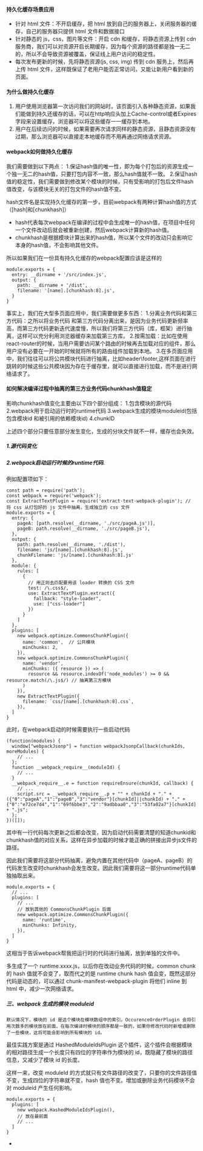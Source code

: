 
#### 持久化缓存场景应用
- 针对 html 文件：不开启缓存，把 html 放到自己的服务器上，关闭服务器的缓存，自己的服务器只提供 html 文件和数据接口
- 针对静态的 js，css，图片等文件：开启 cdn 和缓存，将静态资源上传到 cdn 服务商，我们可以对资源开启长期缓存，因为每个资源的路径都是独一无二的，所以不会导致资源被覆盖，保证线上用户访问的稳定性。
- 每次发布更新的时候，先将静态资源(js, css, img) 传到 cdn 服务上，然后再上传 html 文件，这样既保证了老用户能否正常访问，又能让新用户看到新的页面。

#### 为什么做持久化缓存
1. 用户使用浏览器第一次访问我们的网站时，该页面引入各种静态资源，如果我们能做到持久还缓存的话，可以在http响应头加上Cache-control或者Expires字段来设置缓存，浏览器可以将这些缓存一一缓存到本地。
2. 用户在后续访问的时候，如果需要再次请求同样的静态资源，且静态资源没有过期，那么浏览器可以直接走本地缓存而不用再通过网络请求资源。

#### webpack如何做持久化缓存
我们需要做到以下两点：
1.保证hash值的唯一性，即为每个打包后的资源生成一个独一无二的hash值，只要打包内容不一致，那么hash值就不一致。
2.保证hash值的稳定性，我们需要做到修改某个模块的时候，只有受影响的打包后文件hash值改变，与该模块无关的打包文件的hash值不变。

hash文件名是实现持久化缓存的第一步，目前webpack有两种计算hash值的方式（[hash]和[chunkhash]）
- hash代表每次webpack在编译的过程中会生成唯一的hash值，在项目中任何一个文件改动后就会被重新创建，然后webpack计算新的hash值。
- chunkhash是根据模块计算出来的hash值，所以某个文件的改动只会影响它本身的hash值，不会影响其他文件。

所以如果我们在一份具有持久化缓存的webpack配置应该是这样的
```
module.exports = {
  entry: __dirname + '/src/index.js',
  output: {
    path: __dirname + '/dist',
    filename: '[name].[chunkhash:8].js',
  }
}
```
事实上，我们在大型多页面应用中，我们需要做更多东西：
1.分离业务代码和第三方代码：之所以将业务代码 和第三方代码分离出来，是因为业务代码更新频率高，而第三方代码更新迭代速度慢，所以我们将第三方代码（库，框架）进行抽离，这样可以充分利用浏览器缓存来加载第三方库。
2.按需加载：比如在使用react-router的时候，当用户需要访问某个路由的时候再去加载对应的组件，那么用户没有必要在一开始的时候就将所有的路由组件加载到本地。
3.在多页面应用中，我们往往可以将公共模块代码进行抽离，比如header\footer,这样页面在进行跳转的时候这些公共模块因为存在于缓存里，就可以直接进行加载，而不是进行网络请求了。


#### 如何解决编译过程中抽离的第三方业务代码chunkhash值稳定
影响chunkhash值变化主要由以下四个部分组成：
1.包含模块的源代码
2.webpack用于启动运行时的runtime代码
3.webpack生成的模块moduleid(包括包含模块id 和被引用的依赖模块id)
4.chunkID

上述四个部分只要任意部分发生变化，生成的分块文件就不一样，缓存也会失效。

##### 1.源代码变化
##### 2.webpack启动运行时候的runtime代码.
例如配置项如下：
```
const path = require('path');
const webpack = require('webpack');
const ExtractTextPlugin = require('extract-text-webpack-plugin'); // 将 css 从打包好的 js 文件中抽离，生成独立的 css 文件
module.exports = {
  entry: {
    pageA: [path.resolve(__dirname, './src/pageA.js')],
    pageB: path.resolve(__dirname, './src/pageB.js'),
  },
  output: {
    path: path.resolve(__dirname, './dist'),
    filename: 'js/[name].[chunkhash:8].js',
    chunkFilename: 'js/[name].[chunkhash:8].js'
  },
  module: {
    rules: [
      {
        // 用正则去匹配要用该 loader 转换的 CSS 文件
        test: /\.css$/,
        use: ExtractTextPlugin.extract({
          fallback: "style-loader",
          use: ["css-loader"]
        })  
      }
    ]
  },
  plugins: [
    new webpack.optimize.CommonsChunkPlugin({
      name: 'common',  // 公共模块
      minChunks: 2,
    }),
    new webpack.optimize.CommonsChunkPlugin({
      name: 'vendor',
      minChunks: ({ resource }) => (
        resource && resource.indexOf('node_modules') >= 0 && resource.match(/\.js$/) // 抽离第三方模块
      )
    }),
    new ExtractTextPlugin({
      filename: `css/[name].[chunkhash:8].css`,
    }),
  ]
}
```

此时，在webpack启动的时候需要执行一些启动代码
```
(function(modules) { 
  window["webpackJsonp"] = function webpackJsonpCallback(chunkIds, moreModules) {
    // ...
  };
  function __webpack_require__(moduleId) {
    // ...
  }
  __webpack_require__.e = function requireEnsure(chunkId, callback) {
    // ...
    script.src = __webpack_require__.p + "" + chunkId + "." + ({"0":"pageA","1":"pageB","3":"vendor"}[chunkId]||chunkId) + "." + {"0":"e72ce7d4","1":"69f6bbe3","2":"9adbbaa0","3":"53fa02a7"}[chunkId] + ".js";
  };
})([]);
```
其中有一行代码每次更新之后都会改变，因为启动代码需要清楚的知道chunkid和chunkhash值的对应关系，这样在异步加载的时候才能正确的拼接出异步js文件的路径。

因此我们需要将这部分代码抽离，避免内置在其他代码中（pageA、pageB）的代码发生改变时chunkhash会发生改变。因此我们需要将这一部分runtime代码单独抽取出来。

```
module.exports = {
  // ...
  plugins: [
    // ...
    // 放到其他的 CommonsChunkPlugin 后面
    new webpack.optimize.CommonsChunkPlugin({
      name: 'runtime',
      minChunks: Infinity,
    }),
  ]
}
```
这相当于告诉webpack帮我把运行时的代码进行抽离，放到单独的文件中。

多生成了一个 runtime.xxxx.js，以后你在改动业务代码的时候，common chunk 的 hash 值就不会变了，取而代之的是 runtime chunk hash 值会变，既然这部分代码是动态的，可以通过 chunk-manifest-webpack-plugin 将他们 inline 到 html 中，减少一次网络请求。

##### 三、webpack 生成的模块 moduleid
```
默认情况下，模块的 id 是这个模块在模块数组中的索引。OccurenceOrderPlugin 会将引用次数多的模块放在前面，在每次编译时模块的顺序都是一致的，如果你修改代码时新增或删除了一些模块，这将可能会影响到所有模块的 id。
```
最佳实践方案是通过 HashedModuleIdsPlugin 这个插件，这个插件会根据模块的相对路径生成一个长度只有四位的字符串作为模块的 id，既隐藏了模块的路径信息，又减少了模块 id 的长度。

这样一来，改变 moduleId 的方式就只有文件路径的改变了，只要你的文件路径值不变，生成四位的字符串就不变，hash 值也不变。增加或删除业务代码模块不会对 moduleid 产生任何影响。

```
module.exports = {
  plugins: [
    new webpack.HashedModuleIdsPlugin(),
    // 放在最前面
    // ...
  ]
}
```


-
